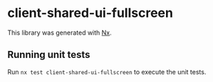 # client-shared-ui-fullscreen

This library was generated with [Nx](https://nx.dev).

## Running unit tests

Run `nx test client-shared-ui-fullscreen` to execute the unit tests.
